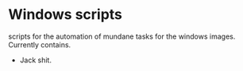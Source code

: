 # Windows scripts

scripts for the automation of mundane tasks for the windows images.
Currently contains.
* Jack shit.
